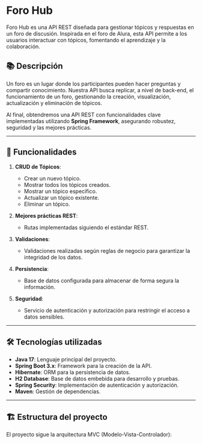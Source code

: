 # Foro Hub

Foro Hub es una API REST diseñada para gestionar tópicos y respuestas en un foro de discusión. Inspirada en el foro de Alura, esta API permite a los usuarios interactuar con tópicos, fomentando el aprendizaje y la colaboración.

## 📚 Descripción

Un foro es un lugar donde los participantes pueden hacer preguntas y compartir conocimiento. Nuestra API busca replicar, a nivel de back-end, el funcionamiento de un foro, gestionando la creación, visualización, actualización y eliminación de tópicos.

Al final, obtendremos una API REST con funcionalidades clave implementadas utilizando **Spring Framework**, asegurando robustez, seguridad y las mejores prácticas.

---

## 🚀 Funcionalidades

1. **CRUD de Tópicos**:
   - Crear un nuevo tópico.
   - Mostrar todos los tópicos creados.
   - Mostrar un tópico específico.
   - Actualizar un tópico existente.
   - Eliminar un tópico.

2. **Mejores prácticas REST**:
   - Rutas implementadas siguiendo el estándar REST.

3. **Validaciones**:
   - Validaciones realizadas según reglas de negocio para garantizar la integridad de los datos.

4. **Persistencia**:
   - Base de datos configurada para almacenar de forma segura la información.

5. **Seguridad**:
   - Servicio de autenticación y autorización para restringir el acceso a datos sensibles.

---

## 🛠️ Tecnologías utilizadas

- **Java 17**: Lenguaje principal del proyecto.
- **Spring Boot 3.x**: Framework para la creación de la API.
- **Hibernate**: ORM para la persistencia de datos.
- **H2 Database**: Base de datos embebida para desarrollo y pruebas.
- **Spring Security**: Implementación de autenticación y autorización.
- **Maven**: Gestión de dependencias.

---

## 🏗️ Estructura del proyecto

El proyecto sigue la arquitectura MVC (Modelo-Vista-Controlador):

